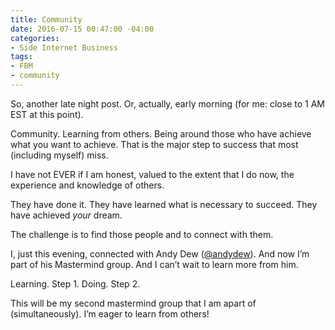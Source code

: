 ```yaml
---
title: Community
date: 2016-07-15 00:47:00 -04:00
categories:
- Side Internet Business
tags:
- FBM
- community
---
```


So, another late night post. Or, actually, early morning (for me: close to 1 AM EST at this point).

Community. Learning from others. Being around those who have achieve what you want to achieve. That is the major step to success that most (including myself) miss. 

I have not EVER if I am honest, valued to the extent that I do now, the experience and knowledge of others. 

They have done it. They have learned what is necessary to succeed. They have achieved *your* dream. 

The challenge is to find those people and to connect with them. 

I, just this evening, connected with Andy Dew ([@andydew](https://twitter.com/andydew "Andy Dew on Twitter")). And now I’m part of his Mastermind group. And I can’t wait to learn more from him. 

Learning. Step 1. 
Doing. Step 2. 

This will be my second mastermind group that I am apart of (simultaneously). I’m eager to learn from others!